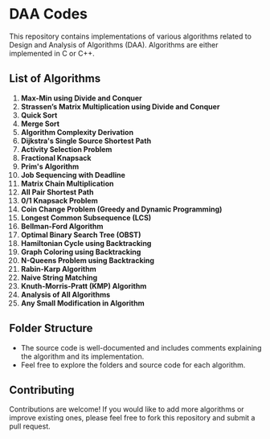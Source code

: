 # DAA Codes

This repository contains implementations of various algorithms related to Design and Analysis of Algorithms (DAA). Algorithms are either implemented in C or C++.

## List of Algorithms

1. **Max-Min using Divide and Conquer**
2. **Strassen’s Matrix Multiplication using Divide and Conquer**
3. **Quick Sort**
4. **Merge Sort**
5. **Algorithm Complexity Derivation**
6. **Dijkstra's Single Source Shortest Path**
7. **Activity Selection Problem**
8. **Fractional Knapsack**
9. **Prim's Algorithm**
10. **Job Sequencing with Deadline**
11. **Matrix Chain Multiplication**
12. **All Pair Shortest Path**
13. **0/1 Knapsack Problem**
14. **Coin Change Problem (Greedy and Dynamic Programming)**
15. **Longest Common Subsequence (LCS)**
16. **Bellman-Ford Algorithm**
17. **Optimal Binary Search Tree (OBST)**
18. **Hamiltonian Cycle using Backtracking**
19. **Graph Coloring using Backtracking**
20. **N-Queens Problem using Backtracking**
21. **Rabin-Karp Algorithm**
22. **Naive String Matching**
23. **Knuth-Morris-Pratt (KMP) Algorithm**
24. **Analysis of All Algorithms**
25. **Any Small Modification in Algorithm**

## Folder Structure

- The source code is well-documented and includes comments explaining the algorithm and its implementation.
- Feel free to explore the folders and source code for each algorithm.

## Contributing

Contributions are welcome! If you would like to add more algorithms or improve existing ones, please feel free to fork this repository and submit a pull request.
